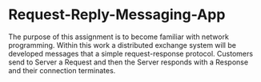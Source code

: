 # Request-Reply-Messaging-App
The purpose of this assignment is to become familiar with network programming. Within this work a distributed exchange system will be developed messages that a simple request-response protocol. Customers send to Server a Request and then the Server responds with a Response and their connection terminates.
